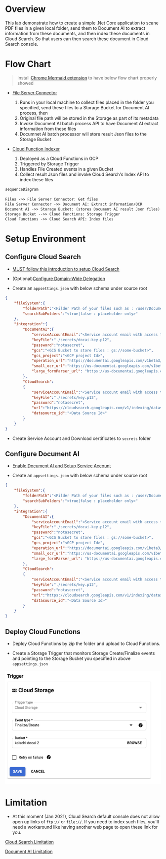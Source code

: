 # Overview

This lab demonstrate how to create a simple .Net Core application to scane PDF files in a given local folder, send them to Document AI to extract information from these documents, and then index these documents in Cloud Search. So that users can then search these document in Cloud Search console.


# Flow Chart

> Install [Chrome Mermaid extension](https://chrome.google.com/webstore/detail/mermaid-diagrams/phfcghedmopjadpojhmmaffjmfiakfil) to have below flow chart properly showed

* [File Server Connector](./document-ai-processor/)

    1. Runs in your local machine to collect files placed in the folder you specified, send these files to a Storage Bucket for Document AI process, then
    2. Original file path will be stored in the Storage as part of its metadata
    3. Invoke Document AI batch process API to have Document AI extract information from these files
    4. Documnet AI batch processor will store result Json files to the Storage Bucket


* [Cloud Function Indexer](./function-indexer)

    1. Deployed as a Cloud Functions in GCP
    2. Triggered by Storage Trigger
    3. Handles File Created events in a given Bucket
    4. Collect result Json files and invoke Cloud Search's Index API to index these files

```mermaid
sequenceDiagram 

Files ->> File Server Connector: Get files
File Server Connector ->> Document AI: Extract information/OCR
Document AI ->> Storage Bucket: (stores Document AI result Json files)
Storage Bucket -->> Cloud Functions: Storage Trigger
Cloud Functions ->> Cloud Search API: Index files
```



# Setup Environment

## Configure Cloud Search


* [MUST follow this introduction to setup Cloud Search](https://developers.google.com/cloud-search/docs/guides/project-setup)

* (Optional)[Configure Domain-Wide Delegation](https://admin.google.com/u/2/ac/owl/domainwidedelegation)

* Create an `appsettings.json` with below schema under source root

```json
{
    "fileSystem":{
        "folderPath":"<Filder Path of your files such as : /user/Documents/some-folder>",
        "searchSubFolders":"<true|false : placeholder only>"
    },
    "integration":{
        "DocumentAI":{
            "serviceAccountEmail":"<Service account email with access to Document AI API and GCS bucket>",
            "keyFile":"./secrets/docai-key.p12",
            "password":"notasecret",
            "gcs":"<GCS Bucket to store files : gs://some-bucket>",
            "gcs_project":"<GCP project Id>",
            "operation_url":"https://documentai.googleapis.com/v1beta3/projects/<Project Number>/locations/us/operations/",
            "small_ocr_url":"https://us-documentai.googleapis.com/v1beta3/projects/<Project Number>/locations/us/processors/<Processor ID>:process",
            "large_formParser_url": "https://us-documentai.googleapis.com/v1beta3/projects/<Project Number>/locations/us/processors/<Processor ID>:batchProcess"
        },
        "CloudSearch":
        {
            "serviceAccountEmail":"<Service account email with access to Cloud Search API and GCS bucket>",
            "keyFile":"./secrets/key.p12",
            "password":"notasecret",
            "url":"https://cloudsearch.googleapis.com/v1/indexing/datasources/<Data Source Id>/items",
            "datasource_id":"<Data Source Id>"
        }
    }
}
```

* Create Service Account and Download certificates to `secrets` folder


## Configure Document AI

* [Enable Document AI and Setup Service Account](https://cloud.google.com/document-ai/docs/setup)

* Create an `appsettings.json` with below schema under source root

```json
{
    "fileSystem":{
        "folderPath":"<Filder Path of your files such as : /user/Documents/some-folder>",
        "searchSubFolders":"<true|false : placeholder only>"
    },
    "integration":{
        "DocumentAI":{
            "serviceAccountEmail":"<Service account email with access to Document AI API and GCS bucket>",
            "keyFile":"./secrets/docai-key.p12",
            "password":"notasecret",
            "gcs":"<GCS Bucket to store files : gs://some-bucket>",
            "gcs_project":"<GCP project Id>",
            "operation_url":"https://documentai.googleapis.com/v1beta3/projects/<Project Number>/locations/us/operations/",
            "small_ocr_url":"https://us-documentai.googleapis.com/v1beta3/projects/<Project Number>/locations/us/processors/<Processor ID>:process",
            "large_formParser_url": "https://us-documentai.googleapis.com/v1beta3/projects/<Project Number>/locations/us/processors/<Processor ID>:batchProcess"
        },
        "CloudSearch":
        {
            "serviceAccountEmail":"<Service account email with access to Cloud Search API and GCS bucket>",
            "keyFile":"./secrets/key.p12",
            "password":"notasecret",
            "url":"https://cloudsearch.googleapis.com/v1/indexing/datasources/<Data Source Id>/items",
            "datasource_id":"<Data Source Id>"
        }
    }
}
```

## Deploy Cloud Functions

* Deploy Cloud Functions by zip the folder and upload to Cloud Functions.

* Create a Storage Trigger that monitors Storage Create/Finalize events and pointing to the Storage Bucket you specified in above `appsettings.json`

<img src="./assets/setup-storage-trigger.png" />

# Limitation

* At this moment (Jan 2021), Cloud Search default console does not allow open up links of `ftp://` or `file://`. If you need to index such files, you'll need a workaround like having another web page to open these link for you.

[Cloud Search Limitation](https://developers.google.com/cloud-search/docs/reference/limits)

[Document AI Limitation](https://cloud.google.com/document-ai/quotas)